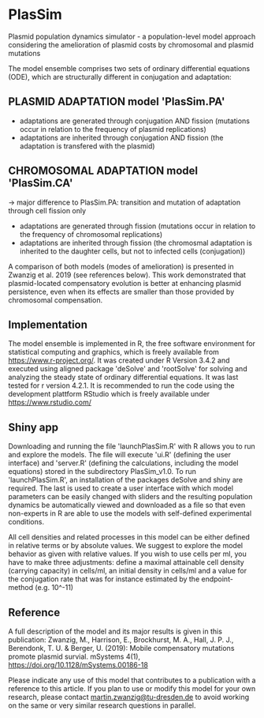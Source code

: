 # PlasSim
Plasmid population dynamics simulator - a population-level model approach considering the amelioration of plasmid costs by chromosomal and plasmid mutations

The model ensemble comprises two sets of ordinary differential equations (ODE), which are structurally different in conjugation and adaptation:

## PLASMID ADAPTATION model 'PlasSim.PA'
* adaptations are generated through conjugation AND fission (mutations occur in relation to the frequency of plasmid replications)
* adaptations are inherited through conjugation AND fission (the adaptation is transfered with the plasmid)

## CHROMOSOMAL ADAPTATION model 'PlasSim.CA'
-> major difference to PlasSim.PA: transition and mutation of adaptation through cell fission only
* adaptations are generated through fission (mutations occur in relation to the frequency of chromosomal replications)
* adaptations are inherited through fission (the chromosmal adaptation is inherited to the daughter cells, but not to infected cells (conjugation))

A comparison of both models (modes of amelioration) is presented in Zwanzig et al. 2019 (see references below). This work demonstrated that plasmid-located compensatory evolution is better at enhancing plasmid persistence, even when its effects are smaller than those provided by chromosomal compensation.

## Implementation
The model ensemble is implemented in R, the free software environment for statistical computing and graphics, which is freely available from https://www.r-project.org/. It was created under R Version 3.4.2 and executed using aligned package 'deSolve' and 'rootSolve' for solving and analyzing the
steady state of ordinary differential equations. It was last tested for r version 4.2.1. It is recommended to run the code using the development plattform RStudio which is freely available under https://www.rstudio.com/

## Shiny app
Downloading and running the file 'launchPlasSim.R' with R allows you to run and explore the models. The file will execute 'ui.R' (defining the user interface) and 'server.R' (defining the calculations, including the model equations) stored in the subdirectory PlasSim_v1.0. To run 'launchPlasSim.R', an installation of the packages deSolve and shiny are required. The last is used to create a user interface with which model parameters can be easily changed with sliders and the resulting population dynamics be automatically viewed and downloaded as a file so that even non-experts in R are able to use the models with self-defined experimental conditions.

All cell densities and related processes in this model can be either defined in relative terms or by absolute values. We suggest to explore the model behavior as given with relative values. If you wish to use cells per ml, you have to make three adjustments: define a maximal attainable cell density (carrying capacity) in cells/ml, an initial density in cells/ml and a value for the conjugation rate that was for instance estimated by the endpoint-method (e.g. 10^-11)

## Reference
A full description of the model and its major results is given in this publication:
Zwanzig, M., Harrison, E., Brockhurst, M. A., Hall, J. P. J., Berendonk, T. U. & Berger, U. (2019): Mobile compensatory mutations promote plasmid survial. mSystems 4(1), https://doi.org/10.1128/mSystems.00186-18

Please indicate any use of this model that contributes to a publication with a reference to this article. If you plan to use or modify this model for your own research, please contact martin.zwanzig@tu-dresden.de to avoid working on the same or very similar research questions in parallel.

